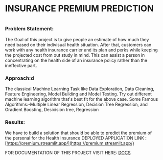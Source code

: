# INSURANCE PREMIUM PREDICTION
#
### Problem Statement:
The Goal of this project is to give people an estimate of how much they need based on their indivisual health situation. After that, customers can work with any health insurance carrier and its plan and perks while keeping the projected cost from out study in mind. This can assist a person in concentrating on the health side of an insurance policy rather than the ineffective part.

### Approach:d
The classical Machine Learning Task like Data Exploration, Data Cleaning, Feature Engineering, Model Building and Model Testing. Try out different machine learning algorithm that's best fit for the above case. Some Famous Algorithms:-Multiple Linear Regression, Decision Tree Regression, and Gradient Boosting, Desicision tree, Regression

### Results:
We have to build a solution that should be able to predict the premium of the personal for the Health Insurance
DEPLOYED APPLICATION LINK : [https://premium.streamlit.app/](https://premium.streamlit.app/)

FOR DOCUMENTATION OF THIS PROJECT VISIT HERE: [DOCS](Docs)
